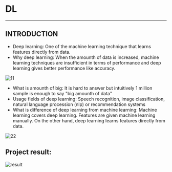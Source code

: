 # DL
--------------------------------------------------------------------------------------

## INTRODUCTION
* Deep learning: One of the machine learning technique that learns features directly from data.
* Why deep learning: When the amounth of data is increased, machine learning techniques are insufficient in terms of performance and deep learning gives better performance like accuracy.
  
![11](https://github.com/ArpitaSatsangi/DL/assets/107709451/1f5673a9-d7ed-4c84-a508-0b3a3c296bfb)

* What is amounth of big: It is hard to answer but intuitively 1 million sample is enough to say "big amounth of data"
* Usage fields of deep learning: Speech recognition, image classification, natural language procession (nlp) or recommendation systems
* What is difference of deep learning from machine learning:
Machine learning covers deep learning.
Features are given machine learning manually.
On the other hand, deep learning learns features directly from data.

![22](https://github.com/ArpitaSatsangi/DL/assets/107709451/424ca67e-19dc-4215-b82d-e7a0f6971ad4)


## Project result:

![result](https://github.com/ArpitaSatsangi/DL/assets/107709451/fcdd90b9-ab0c-4b82-90d0-f8dd13db6e97)
